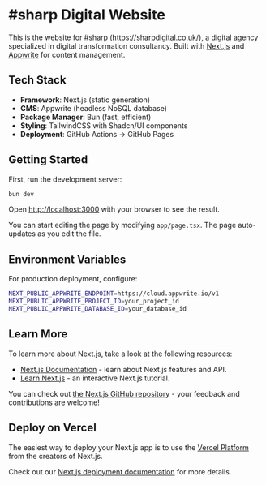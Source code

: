 # #sharp Digital Website

This is the website for #sharp (https://sharpdigital.co.uk/), a digital agency specialized in digital transformation consultancy. Built with [Next.js](https://nextjs.org) and [Appwrite](https://appwrite.io/) for content management.

## Tech Stack

- **Framework**: Next.js (static generation)
- **CMS**: Appwrite (headless NoSQL database)
- **Package Manager**: Bun (fast, efficient)
- **Styling**: TailwindCSS with Shadcn/UI components
- **Deployment**: GitHub Actions → GitHub Pages

## Getting Started

First, run the development server:

```bash
bun dev
```

Open [http://localhost:3000](http://localhost:3000) with your browser to see the result.

You can start editing the page by modifying `app/page.tsx`. The page auto-updates as you edit the file.

## Environment Variables

For production deployment, configure:

```bash
NEXT_PUBLIC_APPWRITE_ENDPOINT=https://cloud.appwrite.io/v1
NEXT_PUBLIC_APPWRITE_PROJECT_ID=your_project_id  
NEXT_PUBLIC_APPWRITE_DATABASE_ID=your_database_id
```

## Learn More

To learn more about Next.js, take a look at the following resources:

- [Next.js Documentation](https://nextjs.org/docs) - learn about Next.js features and API.
- [Learn Next.js](https://nextjs.org/learn) - an interactive Next.js tutorial.

You can check out [the Next.js GitHub repository](https://github.com/vercel/next.js) - your feedback and contributions are welcome!

## Deploy on Vercel

The easiest way to deploy your Next.js app is to use the [Vercel Platform](https://vercel.com/new?utm_medium=default-template&filter=next.js&utm_source=create-next-app&utm_campaign=create-next-app-readme) from the creators of Next.js.

Check out our [Next.js deployment documentation](https://nextjs.org/docs/app/building-your-application/deploying) for more details.
